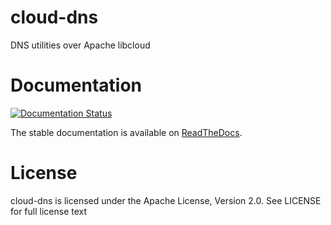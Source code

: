 # cloud-dns

DNS utilities over Apache libcloud

# Documentation

[![Documentation Status](https://readthedocs.org/projects/cloud-dns/badge/?version=latest)](https://readthedocs.org/projects/cloud-dns/?badge=latest)

The stable documentation is available on [ReadTheDocs](http://cloud-dns.readthedocs.org/en/latest/). 

# License

cloud-dns is licensed under the Apache License, Version 2.0. See LICENSE for full license text
